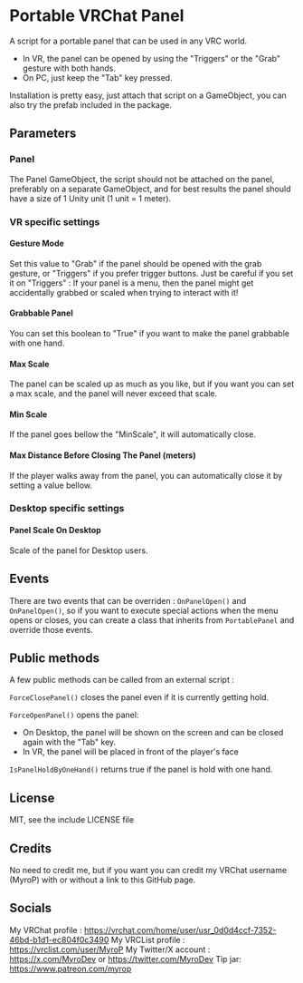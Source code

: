 # Portable VRChat Panel
A script for a portable panel that can be used in any VRC world.
- In VR, the panel can be opened by using the "Triggers" or the "Grab" gesture with both hands.
- On PC, just keep the "Tab" key pressed.

Installation is pretty easy, just attach that script on a GameObject, you can also try the prefab included in the package.

## Parameters

### Panel
The Panel GameObject, the script should not be attached on the panel, preferably on a separate GameObject, and for best results the panel should have a size of 1 Unity unit (1 unit = 1 meter).

### VR specific settings

#### Gesture Mode
Set this value to \"Grab\" if the panel should be opened with the grab gesture, or \"Triggers\" if you prefer trigger buttons.
Just be careful if you set it on "Triggers" : If your panel is a menu, then the panel might get accidentally grabbed or scaled when trying to interact with it!

####  Grabbable Panel
You can set this boolean to \"True\" if you want to make the panel grabbable with one hand.

#### Max Scale 
The panel can be scaled up as much as you like, but if you want you can set a max scale, and the panel will never exceed that scale.

#### Min Scale
If the panel goes bellow the \"MinScale\", it will automatically close.

#### Max Distance Before Closing The Panel (meters)
If the player walks away from the panel, you can automatically close it by setting a value bellow.

### Desktop specific settings

#### Panel Scale On Desktop
Scale of the panel for Desktop users.

## Events 
There are two events that can be overriden : `OnPanelOpen()` and `OnPanelOpen()`, so if you want to execute special actions when the menu opens or closes, you can create a class that inherits from `PortablePanel` and override those events.

## Public methods
A few public methods can be called from an external script :

`ForceClosePanel()` closes the panel even if it is currently getting hold.

`ForceOpenPanel()` opens the panel:
- On Desktop, the panel will be shown on the screen and can be closed again with the "Tab" key.
- In VR, the panel will be placed in front of the player's face

`IsPanelHoldByOneHand()` returns true if the panel is hold with one hand.
## License
MIT, see the include LICENSE file

## Credits
No need to credit me, but if you want you can credit my VRChat username (MyroP) with or without a link to this GitHub page.

## Socials
My VRChat profile : https://vrchat.com/home/user/usr_0d0d4ccf-7352-46bd-b1d1-ec804f0c3490
My VRCList profile : https://vrclist.com/user/MyroP
My Twitter/X account : https://x.com/MyroDev or https://twitter.com/MyroDev
Tip jar: https://www.patreon.com/myrop